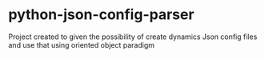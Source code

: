 # python-json-config-parser
Project created to given the possibility of create dynamics Json config files and use that using oriented object paradigm
